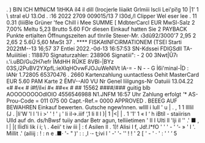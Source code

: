 . ) BIN ICH MfNiCM 1ítHKA íl4 il dill (Irocjerle Iiiaikt Grlmiii lscli Lei'pỉ!g 10 \|1' 1 \ stral eU 13.Od . :16 2022 2709 009015/13 7 I30d,/l Clipper Wel eser lee . 11 0.31 (liiiBle Grüner 'fee Chill i Mee SUMME [ MdbterCarcl EUR MwSl-Salz 2 7,00% Meltu 5,23 Brutto 5.60 FOr diesen Einkauf hatten Sie 2 PAYBACK Punkte ertialten Öffnungszeiten auf tlnrile Steııer-Mr. ı3dû92/3000'7 2,95 2 2,65 2 5.6Û 5,60 MwSt 37 . **** FISKAtlNFCiRMATlONEM (TSEl Starti 2022tM--13 16;57 37 Entlei 2022.-0d-13 16:57:53 SN-Kdssei FDlGSdll TA-Muiiitiiei : 118870 Signaturzahler: 238906 Signatiii": - 2 00 3Nwt|Û7ı ı.'i.uBD/Gu2H7ıefr ÎMdHH RÛKE 8VBl-|BYz 03S,i2PuBV2YXpfL:ieXlqHOvwFJOJuWeNlVt lA-= - N - - G İ6i'minal-ÎD : lANr 1.72805 65370476 . 2660 Kartenzahlung uuntactless Oehit MasterCard EUR 5.60 PAM Karte 2 ËMV--AI0 VU Nr Genel Iiìlgungs-Nr Oatuiii 13.04.22 «# #«« # í#f/íl«í #« ##«« # ## 15562 ####/### guitig blb AOOOOOOOOdlOlO 4556546988 N1.JNFM 16:57 Uhr Zahlung erfolgt *'** AS-Prou-Code = 011 075 00 Capt.-Ref.= 0000 APPROVED . BEEEG AUF BEWAHREN Einkauf bewerten. Gutsche ngew!nnen. wllll i lull ' u | . , 1 1 llllil (J . |li'W 'l l 'l i >' ' ! ' ¡ ' li il->.iiif ‘,1 li ll I )| 1 |<| | . 1 '1' 1 « I ‘ h iBtíl - staiirisn Ulld auf dn. ds/hBwsf tuiiy andar Betr agun, telliietimen ' II I Ulti ll 'lji il '\' .' ■ , l | |( lÍiďli lik í i; \ . 4eii' t iw íii | : ť Asilen ll . 1)! Alisi I f, Jd!.l*fO ' ' ' - ' ‘- » ' l '. Millit .' (ailiij : ! : n e .■· '- " )' : : ,I ·- ţ;ivi l ' -' '- '' ! ! ' 2 [ ' - ' · ' : ' ' ’ 5